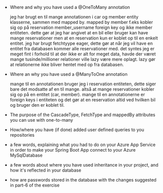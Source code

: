 - Where and why you have used a @OneToMany annotation

  jeg har brugt en til mange annotationen i car og member entity klasserne, sammen med mapped by.
  mapped by member f.eks kobler sig op på reservation member_username foreign key og ikke member entiteten.
  dette gør at jeg har angivet at en bil  eller bruger kan have mange reservationer men at en reservation kun er koblet op til en enkelt entitet.
  jeg har brugt fetchtyype eager, dette gør at når jeg vil have en entitet fra databasen kommer alle reservationer med.
  det syntes jeg er meget fint i forhold til at der ikke er alt for meget data, havde der været mange tusinde/millioner relationer ville lazy være
  mere oplagt. lazy gør at relationerne ikke bliver hentet med op fra databasen.  

- Where an why you have used a @ManyToOne annotation

  mange til en annotationen bruger jeg i reservation entiteten, dette siger bare det modsatte af en til mange.
  altså at mange reservationer kobler sig op på en entitet (car, member).
  mange til en annotationerne er foreign keys i entiteten og det gør at en reservation altid ved hvilken bil og bruger den er koblet til.

- The purpose of the CascadeType, FetchType and mappedBy attributes you can use with one-to-many

  

- How/where you have (if done) added user defined queries to you repositories

  

- a few words, explaining what you had to do on your Azure App Service in order to make your Spring Boot App connect to your Azure MySqlDatabase

  

- a few words about where you have used inheritance in your project, and how it's reflected in your database

  

- how are passwords stored in the database with the changes suggested in part-6 of the exercise

  

